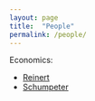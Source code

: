 ```yaml
---
layout: page
title:  "People"
permalink: /people/
---
```

Economics:
- [Reinert][reinert]
- [Schumpeter][schumpeter]

[reinert]: https://en.wikipedia.org/wiki/Erik_S._Reinert
[schumpeter]: https://en.wikipedia.org/wiki/Joseph_Schumpeter
